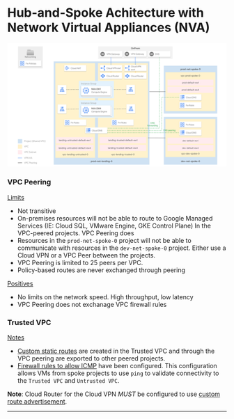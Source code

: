 # Hub-and-Spoke Achitecture with Network Virtual Appliances (NVA)

![](https://github.com/GoogleCloudPlatform/cloud-foundation-fabric/raw/master/fast/stages/2-networking-c-nva/diagram.svg)


### VPC Peering

<u>[Limits](https://cloud.google.com/vpc/docs/vpc-peering#specifications)</u>
* Not transitive
* On-premises resources will not be able to route to Google Managed Services (IE: Cloud SQL, VMware Engine, GKE Control Plane) In the VPC-peered projects. VPC Peering does
* Resources in the `prod-net-spoke-0` project will not be able to communicate with resources in the `dev-net-spoke-0` project. Either use a Cloud VPN or a VPC Peer between the projects.
* VPC Peering is limited to 25 peers per VPC.
* Policy-based routes are never exchanged through peering

<u>Positives</u>
* No limits on the network speed. High throughput, low latency
* VPC Peering does not exchanage VPC firewall rules


### Trusted VPC
<u>Notes</u>
* [Custom static routes](./nva.tf#L179) are created in the Trusted VPC and through the VPC peering are exported to other peered projects. 
* [Firewall rules to allow ICMP](vpc.tf#L35) have been configured. This configuration allows VMs from spoke projects to use `ping` to validate connectivity to the `Trusted VPC` and `Untrusted VPC`.


**Note**: Cloud Router for the Cloud VPN <i>MUST</i> be configured to use [custom route advertisement](https://cloud.google.com/network-connectivity/docs/router/concepts/overview#route-advertisement-custom).



----

